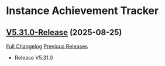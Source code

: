 # Instance Achievement Tracker

## [V5.31.0-Release](https://github.com/Dragnogd/Instance-Achievement-Tracker/tree/V5.31.0-Release) (2025-08-25)
[Full Changelog](https://github.com/Dragnogd/Instance-Achievement-Tracker/commits/V5.31.0-Release) [Previous Releases](https://github.com/Dragnogd/Instance-Achievement-Tracker/releases)

- Release V5.31.0  
